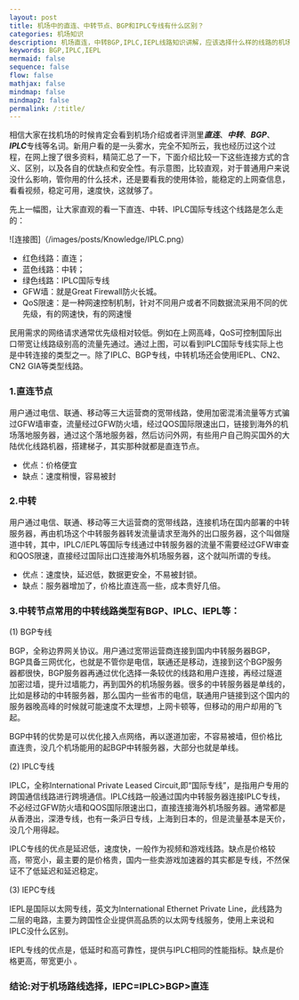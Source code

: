 ```yaml
---
layout: post
title: 机场中的直连、中转节点、BGP和IPLC专线有什么区别？
categories: 机场知识
description: 机场直连，中转BGP,IPLC,IEPL线路知识讲解，应该选择什么样的线路的机场能满足用户的使用需求，不花冤枉钱，下面介绍比较一下这些连接方式的含义、区别，以及各自的优缺点和安全性。有示意图，比较直观，对于普通用户来说没什么影响，管你用的什么技术，还是要看我的使用体验，能稳定的上网查信息，看看视频，稳定可用
keywords: BGP,IPLC,IEPL
mermaid: false
sequence: false
flow: false
mathjax: false
mindmap: false
mindmap2: false
permalink: /:title/
---
```

相信大家在找机场的时候肯定会看到机场介绍或者评测里***直连***、***中转***、***BGP***、***IPLC***专线等名词。新用户看的是一头雾水，完全不知所云，我也经历过这个过程，在网上搜了很多资料，精简汇总了一下，下面介绍比较一下这些连接方式的含义、区别，以及各自的优缺点和安全性。有示意图，比较直观，对于普通用户来说没什么影响，管你用的什么技术，还是要看我的使用体验，能稳定的上网查信息，看看视频，稳定可用，速度快，这就够了。

先上一幅图，让大家直观的看一下直连、中转、IPLC国际专线这个线路是怎么走的：

![连接图]（/images/posts/Knowledge/IPLC.png）

* 红色线路：直连；
* 蓝色线路：中转；
* 绿色线路：IPLC国际专线
* GFW墙：就是Great Firewall防火长城。
* QoS限速：是一种网速控制机制，针对不同用户或者不同数据流采用不同的优先级，有的网速快，有的网速慢

民用需求的网络请求通常优先级相对较低。例如在上网高峰，QoS可控制国际出口带宽让线路级别高的流量先通过。通过上图，可以看到IPLC国际专线实际上也是中转连接的类型之一。除了IPLC、BGP专线，中转机场还会使用IEPL、CN2、CN2 GIA等类型线路。

### 1.直连节点

用户通过电信、联通、移动等三大运营商的宽带线路，使用加密混淆流量等方式骗过GFW墙审查，流量经过GFW防火墙，经过QOS国际限速出口，链接到海外的机场落地服务器，通过这个落地服务器，然后访问外网，有些用户自己购买国外的大陆优化线路机器，搭建梯子，其实那种就都是直连节点。

* 优点：价格便宜
* 缺点：速度稍慢，容易被封

### 2.中转

用户通过电信、联通、移动等三大运营商的宽带线路，连接机场在国内部署的中转服务器，再由机场这个中转服务器转发流量请求至海外的出口服务器，这个叫做隧道中转，其中，IPLC/IEPL等国际专线通过中转服务器的流量不需要经过GFW审查和QOS限速，直接经过国际出口连接海外机场服务器，这个就叫所谓的专线。

* 优点：速度快，延迟低，数据更安全，不易被封锁。
* 缺点：服务器增加了，价格比直连高一些，成本贵好几倍。

### 3.中转节点常用的中转线路类型有BGP、IPLC、IEPL等：

(1) BGP专线

BGP，全称边界网关协议。用户通过宽带运营商连接到国内中转服务器BGP，BGP具备三网优化，也就是不管你是电信，联通还是移动，连接到这个BGP服务器都很快，BGP服务器再通过优化选择一条较优的线路和用户连接，再经过隧道加密过墙，提升过墙能力，再到国外的机场服务器。很多的中转服务器是单线的，比如是移动的中转服务器，那么国内一些省市的电信，联通用户链接到这个国内的服务器晚高峰的时候就可能速度不太理想，上网卡顿等，但移动的用户却用的飞起。

BGP中转的优势是可以优化接入点网络，再以遂道加密，不容易被墙，但价格比直连贵，没几个机场能用的起BGP中转服务器，大部分也就是单线。

(2) IPLC专线

IPLC，全称International Private Leased Circuit,即“国际专线”，是指用户专用的跨国通信线路进行跨境通信。IPLC线路一般通过国内中转服务器连接IPLC专线，不必经过GFW防火墙和QOS国际限速出口，直接连接海外机场服务器。通常都是从香港出，深港专线，也有一条沪日专线，上海到日本的，但是流量基本是天价，没几个用得起。

IPLC专线的优点是延迟低，速度快，一般作为视频和游戏线路。缺点是价格较高，带宽小，最主要的是价格贵，国内一些卖游戏加速器的其实都是专线，不然保证不了低延迟和延迟稳定。

(3) IEPC专线

IEPL是国际以太网专线，英文为International Ethernet Private Line，此线路为二层的电路，主要为跨国性企业提供高品质的以太网专线服务，使用上来说和IPLC没什么区别。

IEPL专线的优点是，低延时和高可靠性，提供与IPLC相同的性能指标。缺点是价格更高，带宽更小 。

### 结论:对于机场路线选择，IEPC=IPLC>BGP>直连

